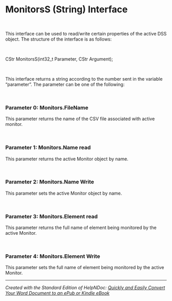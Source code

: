 # MonitorsS (String) Interface

&nbsp;

This interface can be used to read/write certain properties of the active DSS object. The structure of the interface is as follows:

&nbsp;

CStr MonitorsS(int32\_t Parameter, CStr Argument);

&nbsp;

This interface returns a string according to the number sent in the variable “parameter”. The parameter can be one of the following:

&nbsp;

### Parameter 0: Monitors.FileName

This parameter returns the name of the CSV file associated with active monitor.

&nbsp;

### Parameter 1: Monitors.Name read

This parameter returns the active Monitor object by name.

&nbsp;

### Parameter 2: Monitors.Name Write

This parameter sets the active Monitor object by name.

&nbsp;

### Parameter 3: Monitors.Element read

This parameter returns the full name of element being monitored by the active Monitor.

&nbsp;

### Parameter 4: Monitors.Element Write

This parameter sets the full name of element being monitored by the active Monitor.


***
_Created with the Standard Edition of HelpNDoc: [Quickly and Easily Convert Your Word Document to an ePub or Kindle eBook](<https://www.helpndoc.com/step-by-step-guides/how-to-convert-a-word-docx-file-to-an-epub-or-kindle-ebook/>)_
